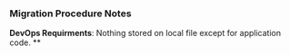 ### Migration Procedure Notes
**DevOps Requirments**:  Nothing stored on local file except for application code.
** 
